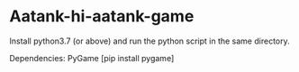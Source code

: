 # Aatank-hi-aatank-game
Install python3.7 (or above) and run the python script in the same directory.

Dependencies:
PyGame [pip install pygame]
